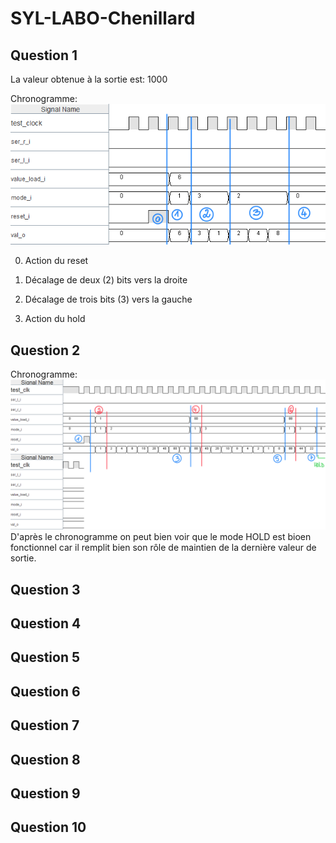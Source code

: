 # SYL-LABO-Chenillard
## Question 1
La valeur obtenue à la sortie est: 1000

Chronogramme: 
![Chronograme question 1](chronograme_Q1_1.png)

0) Action du reset

1) Décalage de deux (2) bits vers la droite

3) Décalage de trois bits (3) vers la gauche

4) Action du hold

## Question 2

Chronogramme:
![Chronograme question 2](chronogramme_q2_1.png)
D'après le chronogramme on peut bien voir que le mode HOLD est bioen fonctionnel car il remplit bien son rôle de maintien de la dernière valeur de sortie.


## Question 3

## Question 4

## Question 5

## Question 6

## Question 7

## Question 8

## Question 9

## Question 10


